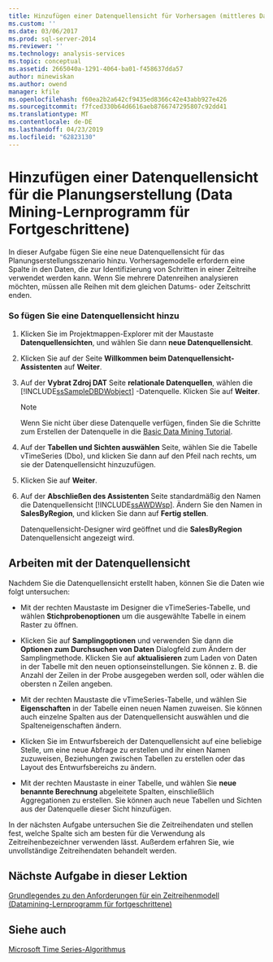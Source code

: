 ```yaml
---
title: Hinzufügen einer Datenquellensicht für Vorhersagen (mittleres Datamining Tutorial) | Microsoft-Dokumentation
ms.custom: ''
ms.date: 03/06/2017
ms.prod: sql-server-2014
ms.reviewer: ''
ms.technology: analysis-services
ms.topic: conceptual
ms.assetid: 2665040a-1291-4064-ba01-f458637dda57
author: minewiskan
ms.author: owend
manager: kfile
ms.openlocfilehash: f60ea2b2a642cf9435ed8366c42e43abb927e426
ms.sourcegitcommit: f7fced330b64d6616aeb8766747295807c92dd41
ms.translationtype: MT
ms.contentlocale: de-DE
ms.lasthandoff: 04/23/2019
ms.locfileid: "62823130"
---
```

# <a name="adding-a-data-source-view-for-forecasting-intermediate-data-mining-tutorial"></a>Hinzufügen einer Datenquellensicht für die Planungserstellung (Data Mining-Lernprogramm für Fortgeschrittene)
  In dieser Aufgabe fügen Sie eine neue Datenquellensicht für das Planungserstellungsszenario hinzu. Vorhersagemodelle erfordern eine Spalte in den Daten, die zur Identifizierung von Schritten in einer Zeitreihe verwendet werden kann. Wenn Sie mehrere Datenreihen analysieren möchten, müssen alle Reihen mit dem gleichen Datums- oder Zeitschritt enden.  
  
### <a name="to-add-a-data-source-view"></a>So fügen Sie eine Datenquellensicht hinzu  
  
1.  Klicken Sie im Projektmappen-Explorer mit der Maustaste **Datenquellensichten**, und wählen Sie dann **neue Datenquellensicht**.  
  
2.  Klicken Sie auf der Seite **Willkommen beim Datenquellensicht-Assistenten** auf **Weiter**.  
  
3.  Auf der **Vybrat Zdroj DAT** Seite **relationale Datenquellen**, wählen die [!INCLUDE[ssSampleDBDWobject](../includes/sssampledbdwobject-md.md)] -Datenquelle. Klicken Sie auf **Weiter**.  
  
    > [!NOTE]  
    >  Wenn Sie nicht über diese Datenquelle verfügen, finden Sie die Schritte zum Erstellen der Datenquelle in die [Basic Data Mining Tutorial](../../2014/tutorials/basic-data-mining-tutorial.md).  
  
4.  Auf der **Tabellen und Sichten auswählen** Seite, wählen Sie die Tabelle vTimeSeries (Dbo), und klicken Sie dann auf den Pfeil nach rechts, um sie der Datenquellensicht hinzuzufügen.  
  
5.  Klicken Sie auf **Weiter**.  
  
6.  Auf der **Abschließen des Assistenten** Seite standardmäßig den Namen die Datenquellensicht [!INCLUDE[ssAWDWsp](../includes/ssawdwsp-md.md)]. Ändern Sie den Namen in **SalesByRegion**, und klicken Sie dann auf **Fertig stellen**.  
  
     Datenquellensicht-Designer wird geöffnet und die **SalesByRegion** Datenquellensicht angezeigt wird.  
  
## <a name="working-with-the-data-source-view"></a>Arbeiten mit der Datenquellensicht  
 Nachdem Sie die Datenquellensicht erstellt haben, können Sie die Daten wie folgt untersuchen:  
  
-   Mit der rechten Maustaste im Designer die vTimeSeries-Tabelle, und wählen **Stichprobenoptionen** um die ausgewählte Tabelle in einem Raster zu öffnen.  
  
-   Klicken Sie auf **Samplingoptionen** und verwenden Sie dann die **Optionen zum Durchsuchen von Daten** Dialogfeld zum Ändern der Samplingmethode. Klicken Sie auf **aktualisieren** zum Laden von Daten in der Tabelle mit den neuen optionseinstellungen. Sie können z. B. die Anzahl der Zeilen in der Probe ausgegeben werden soll, oder wählen die obersten n Zeilen angeben.  
  
-   Mit der rechten Maustaste die vTimeSeries-Tabelle, und wählen Sie **Eigenschaften** in der Tabelle einen neuen Namen zuweisen. Sie können auch einzelne Spalten aus der Datenquellensicht auswählen und die Spalteneigenschaften ändern.  
  
-   Klicken Sie im Entwurfsbereich der Datenquellensicht auf eine beliebige Stelle, um eine neue Abfrage zu erstellen und ihr einen Namen zuzuweisen, Beziehungen zwischen Tabellen zu erstellen oder das Layout des Entwurfsbereichs zu ändern.  
  
-   Mit der rechten Maustaste in einer Tabelle, und wählen Sie **neue benannte Berechnung** abgeleitete Spalten, einschließlich Aggregationen zu erstellen. Sie können auch neue Tabellen und Sichten aus der Datenquelle dieser Sicht hinzufügen.  
  
 In der nächsten Aufgabe untersuchen Sie die Zeitreihendaten und stellen fest, welche Spalte sich am besten für die Verwendung als Zeitreihenbezeichner verwenden lässt. Außerdem erfahren Sie, wie unvollständige Zeitreihendaten behandelt werden.  
  
## <a name="next-task-in-lesson"></a>Nächste Aufgabe in dieser Lektion  
 [Grundlegendes zu den Anforderungen für ein Zeitreihenmodell &#40;Datamining-Lernprogramm für fortgeschrittene&#41;](../../2014/tutorials/time-series-model-requirements-intermediate-data-mining-tutorial.md)  
  
## <a name="see-also"></a>Siehe auch  
 [Microsoft Time Series-Algorithmus](../../2014/analysis-services/data-mining/microsoft-time-series-algorithm.md)  
  
  
